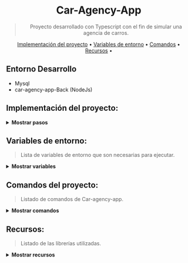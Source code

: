 <div align="center">

# Car-Agency-App

> Proyecto desarrollado con Typescript con el fin de simular una agencia de carros. <br />

[Implementación del proyecto](https://github.com/natiicruuz/APIREST_mysql_typescript_nodejs?tab=readme-ov-file#entorno-desarrollo) •
[Variables de entorno](https://github.com/natiicruuz/APIREST_mysql_typescript_nodejs?tab=readme-ov-file#variables-de-entorno) •
[Comandos](https://github.com/natiicruuz/APIREST_mysql_typescript_nodejs?tab=readme-ov-file#comandos-del-proyecto) •
[Recursos](https://github.com/natiicruuz/APIREST_mysql_typescript_nodejs?tab=readme-ov-file#recursos) •


</div>

## Entorno Desarrollo

- Mysql
- car-agency-app-Back (NodeJs)

## Implementación del proyecto:
<details><summary><b> Mostrar pasos </b></summary>

1. Navegar hasta el directorio raíz del proyecto
2. Para la configuración inicial del proyecto instalar las siguientes librerías:
eslint
@typescript-eslint/eslint-plugin
@typescript-eslint/parser
eslint-config-standard-with-typescript

3. Ejecute `npm i` para que existan los `node_modules` en su proyecto

### Mysql
Acceso a Instancia local: 
- host `localhost`
- puerto: `3306`
- username: `root`
- password: `root`
- database: `car_project`

</details>

## Variables de entorno:
> Lista de variables de entorno que son necesarias para ejecutar.

<details><summary><b> Mostrar variables </b></summary>

- PORT: `puerto del servidor`
- MYSQL_HOST: `nombre del contenedor de la base de datos`
- MYSQL_USER: `usuario de la base de datos`
- MYSQL_PASSWORD: `contraseña del usuario de la base de datos`
- MYSQL_DATABASE: `nombre de la base de direccionamiento para la autenticación`
- JWT_SECRET_KEY: `llave para crear json web tokens`
</details>

## Comandos del proyecto:
> Listado de comandos de Car-agency-app.

<details><summary><b> Mostrar comandos </b></summary>

- Comando para ejecutar los test: `npm run test`

- Comando para ejecutar en desarrollo con nodemon: `npm run dev`

- Comando para ejecutar en stage o producción: `npm run start`

- Comando para compilar: `npm run build`

</details>

## Recursos:
> Listado de las librerías utilizadas.

<details><summary><b> Mostrar recursos </b></summary>

- [Nodejs](https://nodejs.org/es/)
- [npm](https://www.npmjs.com/)
- [Express](https://expressjs.com/es/)
- [dotenv](https://www.npmjs.com/package/dotenv)
- [winston](https://www.npmjs.com/package/winston)
- [nodemon](https://www.npmjs.com/package/nodemon)
- [fs](https://www.npmjs.com/package/fs)
- [eslint-with-typescript](https://www.npmjs.com/package/eslint-config-standard-with-typescript)
- [moment-timezone](https://www.npmjs.com/package/moment-timezone)
- [mysql2](https://www.npmjs.com/package/mysql2)
- [json-web-token](https://www.npmjs.com/package/jsonwebtoken)
- [path](https://www.npmjs.com/package/path)

</details>
